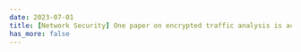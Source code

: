 ```yaml
---
date: 2023-07-01
title: [Network Security] One paper on encrypted traffic analysis is accepted by NDSS 2024. This work handles the challenging problem of obtaining robust models with low-quality training data.
has_more: false
---
```

